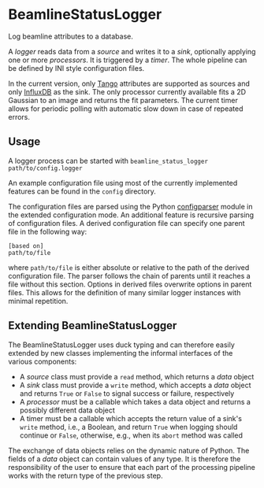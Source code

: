 # BeamlineStatusLogger

Log beamline attributes to a database.

A *logger* reads data from a *source* and writes it to a *sink*, optionally applying one or more *processors*. It is triggered by a *timer*. The whole pipeline can be defined by INI style configuration files.

In the current version, only [Tango](http://www.tango-controls.org/) attributes are supported as sources and only [InfluxDB](https://www.influxdata.com/time-series-platform/influxdb/) as the sink. The only processor currently available fits a 2D Gaussian to an image and returns the fit parameters. The current timer allows for periodic polling with automatic slow down in case of repeated errors.

## Usage

A logger process can be started with `beamline_status_logger path/to/config.logger`

An example configuration file using most of the currently implemented features can be found in the `config` directory.

The configuration files are parsed using the Python [configparser](https://docs.python.org/3/library/configparser.html#supported-ini-file-structure) module in the extended configuration mode. An additional feature is recursive parsing of configuration files. A derived configuration file can specify one parent file in the following way:
```
[based on]
path/to/file
```
where `path/to/file` is either absolute or relative to the path of the derived configuration file. The parser follows the chain of parents until it reaches a file without this section. Options in derived files overwrite options in parent files. This allows for the definition of many similar logger instances with minimal repetition.

## Extending BeamlineStatusLogger

The BeamlineStatusLogger uses duck typing and can therefore easily extended by new classes implementing the informal interfaces of the various components:

* A *source* class must provide a `read` method, which returns a *data* object
* A *sink* class must provide a `write` method, which accepts a *data* object and returns `True` or `False` to signal success or failure, respectively
* A *processor* must be a callable which takes a data object and returns a possibly different data object
* A timer must be a callable which accepts the return value of a sink's `write` method, i.e., a Boolean, and return `True` when logging should continue or `False`, otherwise, e.g., when its `abort` method was called

The exchange of data objects relies on the dynamic nature of Python. The fields of a *data* object can contain values of any type. It is therefore the responsibility of the user to ensure that each part of the processing pipeline works with the return type of the previous step.
